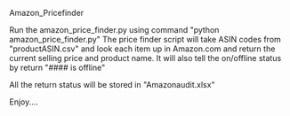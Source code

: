 Amazon_Pricefinder

Run the amazon_price_finder.py using command "python amazon_price_finder.py" 
The price finder script will take ASIN codes from "productASIN.csv" and look each item up in Amazon.com and return the current selling price and product name. It will also tell the on/offline status by return "#### is offline"

All the return status will be stored in "Amazonaudit.xlsx"

Enjoy....
